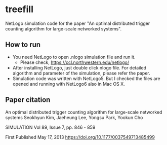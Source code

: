 # treefill
NetLogo simulation code for the paper "An optimal distributed trigger counting algorithm for large-scale networked systems".

## How to run
* You need NetLogo to open .nlogo simulation file and run it.
  * Please check, https://ccl.northwestern.edu/netlogo/
* After installing NetLogo, just double click nlogo file. For detailed algorithm and parameter of the simulation, please refer the paper.
* Simulation code was written with NetLogo5. But I checked the files are opened and running with NetLogo6 also in Mac OS X. 

## Paper citation
An optimal distributed trigger counting algorithm for large-scale networked systems	
Seokhyun Kim, Jaeheung Lee, Yongsu Park, Yookun Cho

SIMULATION 
Vol 89, Issue 7, pp. 846 - 859

First Published May 17, 2013
https://doi.org/10.1177/0037549713485499
